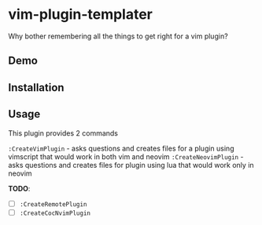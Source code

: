# vim-plugin-templater

Why bother remembering all the things to get right for a vim plugin?

## Demo
## Installation
## Usage

This plugin provides 2 commands

`:CreateVimPlugin` - asks questions and creates files for a plugin using vimscript that would work in both vim and neovim
`:CreateNeovimPlugin` - asks questions and creates files for plugin using lua that would work only in neovim

**TODO**:
- [ ] `:CreateRemotePlugin`
- [ ] `:CreateCocNvimPlugin`
